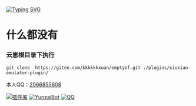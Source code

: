 #
<a href="https://git.io/typing-svg"><img src="https://readme-typing-svg.demolab.com?font=Fira+Code&weight=500&size=30&duration=2000&pause=1000&color=FC81D&background=FFFFFF00&center=%E7%9C%9F&vCenter=%E7%9C%9F&width=800&lines=Hello+I+am+kkkkkk%2Cfrom+Guangdong%2CChina" alt="Typing SVG" /></a>

# 什么都没有
### 云崽根目录下执行
```
git clone  https://gitee.com/kkkkkkxuan/emptyof.git ./plugins/xiuxian-emulator-plugin/
```
本人QQ：[2066855608](http://wpa.qq.com/msgrd?v=3&uin=2066855608&site=qq&menu=yes)

[![插件库](https://img.shields.io/badge/Gitee-插件库-black?style=flat-square&logo=gitee)](https://gitee.com/yhArcadia/Yunzai-Bot-plugins-index) [![YunzaiBot](https://img.shields.io/badge/Yunzai-v3.0.0-black?style=flat-square&logo=dependabot)](https://gitee.com/Le-niao/Yunzai-Bot) [![QQ](https://img.shields.io/badge/QQ-2066855608-success?style=flat-square&logo=tencent-qq)](http://wpa.qq.com/msgrd?v=3&uin=2066855608&site=qq&menu=yes)


